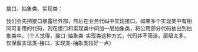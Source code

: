 
接口、抽象类、实现类：

我们会先把接口暴露给外部，然后在业务代码中实现接口。如果多个实现类中有相同可复用的代码，则在接口和实现类中间加一层抽象类，将公用部分代码抽出到抽象类中。（个人觉得，接口-抽象类-实现类这种方式，代码并不简洁，层级太多，仅保留实现类-接口，实现类-抽象类较好一点）
